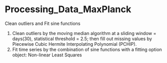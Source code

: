 # Processing_Data_MaxPlanck
Clean outliers and Fit sine functions
1. Clean outliers by the moving median algorithm at a sliding window = days(30), statistical threshold = 2.5; then fill out missing values by Piecewise Cubic Hermite Interpolating Polynomial (PCHIP).
2. Fit time series by the combination of sine functions with a fitting option object: Non-linear Least Squares
